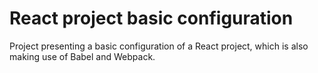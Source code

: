 # React project basic configuration

Project presenting a basic configuration of a React project, which is also making use of Babel and Webpack.
